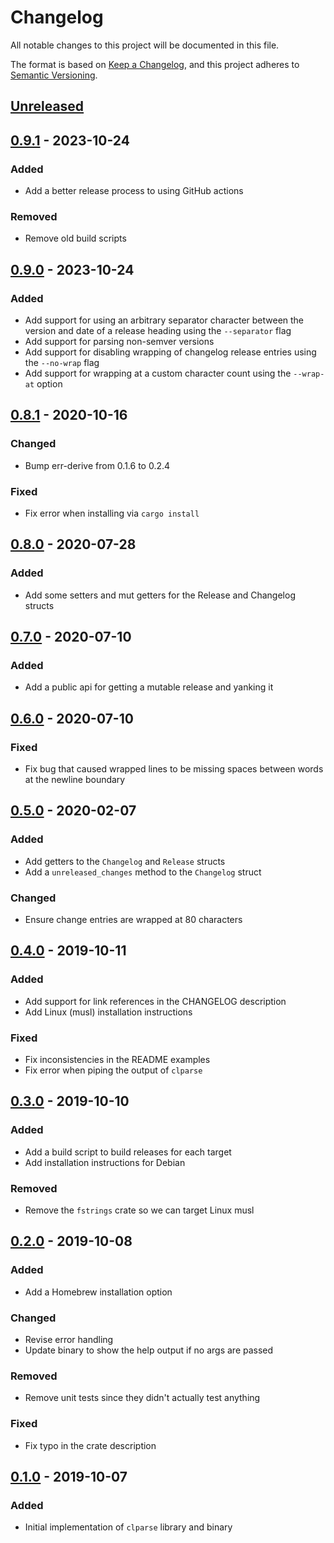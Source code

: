 # Changelog
All notable changes to this project will be documented in this file.

The format is based on [Keep a Changelog](https://keepachangelog.com/en/1.0.0/),
and this project adheres to [Semantic Versioning](https://semver.org/spec/v2.0.0.html).

## [Unreleased]

## [0.9.1] - 2023-10-24
### Added
- Add a better release process to using GitHub actions

### Removed
- Remove old build scripts

## [0.9.0] - 2023-10-24
### Added
- Add support for using an arbitrary separator character between the version
  and date of a release heading using the `--separator` flag
- Add support for parsing non-semver versions
- Add support for disabling wrapping of changelog release entries using the
  `--no-wrap` flag
- Add support for wrapping at a custom character count using the `--wrap-at`
  option

## [0.8.1] - 2020-10-16
### Changed
- Bump err-derive from 0.1.6 to 0.2.4

### Fixed
- Fix error when installing via `cargo install`

## [0.8.0] - 2020-07-28
### Added
- Add some setters and mut getters for the Release and Changelog structs

## [0.7.0] - 2020-07-10
### Added
- Add a public api for getting a mutable release and yanking it

## [0.6.0] - 2020-07-10
### Fixed
- Fix bug that caused wrapped lines to be missing spaces between words at the
  newline boundary

## [0.5.0] - 2020-02-07
### Added
- Add getters to the `Changelog` and `Release` structs
- Add a `unreleased_changes` method to the `Changelog` struct

### Changed
- Ensure change entries are wrapped at 80 characters

## [0.4.0] - 2019-10-11
### Added
- Add support for link references in the CHANGELOG description
- Add Linux (musl) installation instructions

### Fixed
- Fix inconsistencies in the README examples
- Fix error when piping the output of `clparse`

## [0.3.0] - 2019-10-10
### Added
- Add a build script to build releases for each target
- Add installation instructions for Debian

### Removed
- Remove the `fstrings` crate so we can target Linux musl

## [0.2.0] - 2019-10-08
### Added
- Add a Homebrew installation option

### Changed
- Revise error handling
- Update binary to show the help output if no args are passed

### Removed
- Remove unit tests since they didn't actually test anything

### Fixed
- Fix typo in the crate description

## [0.1.0] - 2019-10-07
### Added
- Initial implementation of `clparse` library and binary

[Unreleased]: https://github.com/marcaddeo/clparse/compare/0.9.1...HEAD
[0.9.1]: https://github.com/marcaddeo/clparse/compare/0.9.0...0.9.1
[0.9.0]: https://github.com/marcaddeo/clparse/compare/0.8.1...0.9.0
[0.8.1]: https://github.com/marcaddeo/clparse/compare/0.8.0...0.8.1
[0.8.0]: https://github.com/marcaddeo/clparse/compare/0.7.0...0.8.0
[0.7.0]: https://github.com/marcaddeo/clparse/compare/0.6.0...0.7.0
[0.6.0]: https://github.com/marcaddeo/clparse/compare/0.5.0...0.6.0
[0.5.0]: https://github.com/marcaddeo/clparse/compare/0.4.0...0.5.0
[0.4.0]: https://github.com/marcaddeo/clparse/compare/0.3.0...0.4.0
[0.3.0]: https://github.com/marcaddeo/clparse/compare/0.2.0...0.3.0
[0.2.0]: https://github.com/marcaddeo/clparse/compare/0.1.0...0.2.0
[0.1.0]: https://github.com/marcadde/clparse/releases/tag/0.1.0
